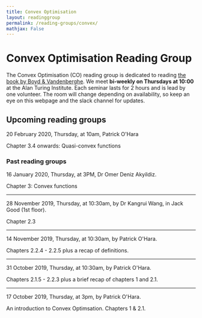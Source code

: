 ```yaml
---
title: Convex Optimisation
layout: readinggroup
permalink: /reading-groups/convex/
mathjax: False
---
```


# Convex Optimisation Reading Group

The Convex Optimisation (CO) reading group is dedicated to reading [the book by Boyd & Vandenberghe](https://web.stanford.edu/~boyd/cvxbook/).
We meet **bi-weekly on Thursdays at 10:00** at the Alan Turing Institute.
Each seminar lasts for 2 hours and is lead by one volunteer.
The room will change depending on availability, so keep an eye on this webpage and the slack channel for updates.

## Upcoming reading groups

20 February 2020, Thursday, at 10am, Patrick O'Hara

Chapter 3.4 onwards: Quasi-convex functions

### Past reading groups

16 January 2020, Thursday, at 3PM, Dr Omer Deniz Akyildiz.

Chapter 3: Convex functions

***

28 November 2019, Thursday, at 10:30am, by Dr Kangrui Wang, in Jack Good (1st floor).

Chapter 2.3

***

14 November 2019, Thursday, at 10:30am, by Patrick O'Hara.

Chapters 2.2.4 - 2.2.5 plus a recap of definitions.

***

31 October 2019, Thursday, at 10:30am, by Patrick O'Hara.

Chapters 2.1.5 - 2.2.3 plus a brief recap of chapters 1 and 2.1.

***

17 October 2019, Thursday, at 3pm, by Patrick O'Hara.

An introduction to Convex Optimsation.
Chapters 1 & 2.1.
